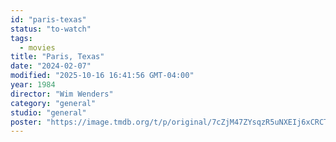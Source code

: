 ```yaml
---
id: "paris-texas"
status: "to-watch"
tags:
  - movies
title: "Paris, Texas"
date: "2024-02-07"
modified: "2025-10-16 16:41:56 GMT-04:00"
year: 1984
director: "Wim Wenders"
category: "general"
studio: "general"
poster: "https://image.tmdb.org/t/p/original/7cZjM47ZYsqzR5uNXEIj6xCRCT5.jpg"
---
```

